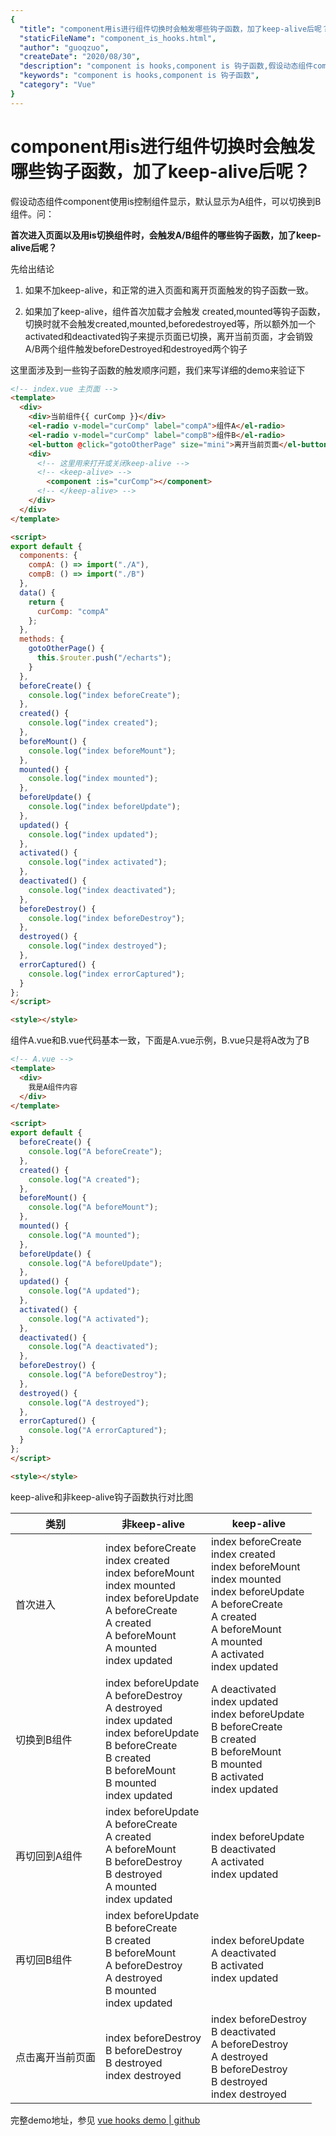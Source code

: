 ```yaml
---
{
  "title": "component用is进行组件切换时会触发哪些钩子函数，加了keep-alive后呢？",
  "staticFileName": "component_is_hooks.html",
  "author": "guoqzuo",
  "createDate": "2020/08/30",
  "description": "component is hooks,component is 钩子函数,假设动态组件component使用is控制组件显示，默认显示为A组件，可以切换到B组件。问：首次进入页面以及用is切换组件时，会触发A/B组件的哪些钩子函数，加了keep-alive后呢？先给出结论 1. 如果不加keep-alive，和正常的进入页面和离开页面触发的钩子函数一致。2. 如果加了keep-alive，组件首次加载才会触发 created,mounted等钩子函数，切换时就不会触发created,mounted,beforedestroyed等，所以额外加一个activated和deactivated钩子来提示页面已切换，离开当前页面，才会销毁A/B两个组件触发beforeDestroyed和destroyed两个钩子",
  "keywords": "component is hooks,component is 钩子函数",
  "category": "Vue"
}
---
```

# component用is进行组件切换时会触发哪些钩子函数，加了keep-alive后呢？

假设动态组件component使用is控制组件显示，默认显示为A组件，可以切换到B组件。问：

**首次进入页面以及用is切换组件时，会触发A/B组件的哪些钩子函数，加了keep-alive后呢？**

先给出结论

1. 如果不加keep-alive，和正常的进入页面和离开页面触发的钩子函数一致。

2. 如果加了keep-alive，组件首次加载才会触发 created,mounted等钩子函数，切换时就不会触发created,mounted,beforedestroyed等，所以额外加一个activated和deactivated钩子来提示页面已切换，离开当前页面，才会销毁A/B两个组件触发beforeDestroyed和destroyed两个钩子

这里面涉及到一些钩子函数的触发顺序问题，我们来写详细的demo来验证下
```html
<!-- index.vue 主页面 -->
<template>
  <div>
    <div>当前组件{{ curComp }}</div>
    <el-radio v-model="curComp" label="compA">组件A</el-radio>
    <el-radio v-model="curComp" label="compB">组件B</el-radio>
    <el-button @click="gotoOtherPage" size="mini">离开当前页面</el-button>
    <div>
      <!-- 这里用来打开或关闭keep-alive -->
      <!-- <keep-alive> -->
        <component :is="curComp"></component>
      <!-- </keep-alive> -->
    </div>
  </div>
</template>

<script>
export default {
  components: {
    compA: () => import("./A"),
    compB: () => import("./B")
  },
  data() {
    return {
      curComp: "compA"
    };
  },
  methods: {
    gotoOtherPage() {
      this.$router.push("/echarts");
    }
  },
  beforeCreate() {
    console.log("index beforeCreate");
  },
  created() {
    console.log("index created");
  },
  beforeMount() {
    console.log("index beforeMount");
  },
  mounted() {
    console.log("index mounted");
  },
  beforeUpdate() {
    console.log("index beforeUpdate");
  },
  updated() {
    console.log("index updated");
  },
  activated() {
    console.log("index activated");
  },
  deactivated() {
    console.log("index deactivated");
  },
  beforeDestroy() {
    console.log("index beforeDestroy");
  },
  destroyed() {
    console.log("index destroyed");
  },
  errorCaptured() {
    console.log("index errorCaptured");
  }
};
</script>

<style></style>
```
组件A.vue和B.vue代码基本一致，下面是A.vue示例，B.vue只是将A改为了B
```html
<!-- A.vue -->
<template>
  <div>
    我是A组件内容
  </div>
</template>

<script>
export default {
  beforeCreate() {
    console.log("A beforeCreate");
  },
  created() {
    console.log("A created");
  },
  beforeMount() {
    console.log("A beforeMount");
  },
  mounted() {
    console.log("A mounted");
  },
  beforeUpdate() {
    console.log("A beforeUpdate");
  },
  updated() {
    console.log("A updated");
  },
  activated() {
    console.log("A activated");
  },
  deactivated() {
    console.log("A deactivated");
  },
  beforeDestroy() {
    console.log("A beforeDestroy");
  },
  destroyed() {
    console.log("A destroyed");
  },
  errorCaptured() {
    console.log("A errorCaptured");
  }
};
</script>

<style></style>
```
keep-alive和非keep-alive钩子函数执行对比图

类别 | 非keep-alive | keep-alive
--- | --- | ---
首次进入 | index beforeCreate<br>index created<br>index beforeMount<br>index mounted<br>index beforeUpdate<br>A beforeCreate<br>A created<br>A beforeMount<br>A mounted<br>index updated<br> | index beforeCreate<br>index created<br>index beforeMount<br>index mounted<br>index beforeUpdate<br>A beforeCreate<br>A created<br>A beforeMount<br>A mounted<br>A activated<br>index updated
切换到B组件 | index beforeUpdate<br>A beforeDestroy<br>A destroyed<br>index updated<br>index beforeUpdate<br>B beforeCreate<br>B created<br>B beforeMount<br>B mounted<br>index updated | A deactivated<br>index updated<br>index beforeUpdate<br>B beforeCreate<br>B created<br>B beforeMount<br>B mounted<br>B activated<br>index updated
再切回到A组件 | index beforeUpdate<br>A beforeCreate<br>A created<br>A beforeMount<br>B beforeDestroy<br>B destroyed<br>A mounted<br>index updated | index beforeUpdate<br>B deactivated<br>A activated<br>index updated
再切回B组件 | index beforeUpdate<br>B beforeCreate<br>B created<br>B beforeMount<br>A beforeDestroy<br>A destroyed<br>B mounted<br>index updated | index beforeUpdate<br>A deactivated<br>B activated<br>index updated
点击离开当前页面 | index beforeDestroy<br>B beforeDestroy<br>B destroyed<br>index destroyed | index beforeDestroy<br>B deactivated<br>A beforeDestroy<br>A destroyed<br>B beforeDestroy<br>B destroyed<br>index destroyed

完整demo地址，参见 [vue hooks demo | github](https://github.com/zuoxiaobai/fedemo/tree/master/src/vuecli-demo/src/views/vuehooks/)